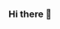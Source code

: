 ### Hi there 👋

<!--
**AlexaChase/AlexaChase** is a ✨ _special_ ✨ repository because its `README.md` (this file) appears on your GitHub profile.

Here are some ideas to get you started:

- Programming Languages
https://img.shields.io/badge/HTML5-E34F26?style=for-the-badge&logo=html5&logoColor=white
https://img.shields.io/badge/Python-FFD43B?style=for-the-badge&logo=python&logoColor=blue
https://img.shields.io/badge/PHP-777BB4?style=for-the-badge&logo=php&logoColor=white

- Operating Systems
https://img.shields.io/badge/Google_chrome-4285F4?style=for-the-badge&logo=Google-chrome&logoColor=white
-->
